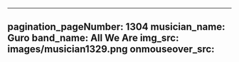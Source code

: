 ------
pagination_pageNumber: 1304
musician_name: Guro
band_name: All We Are
img_src: images/musician1329.png
onmouseover_src: 
------